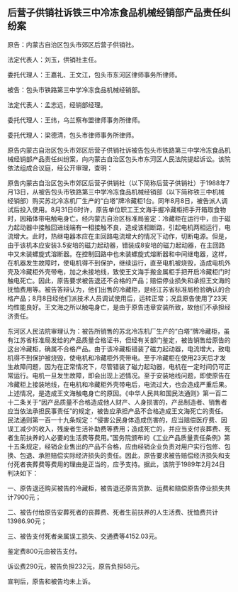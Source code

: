 ## 后营子供销社诉铁三中冷冻食品机械经销部产品责任纠纷案

原告：内蒙古自治区包头市郊区后营子供销社。

法定代表人：刘玉，供销社主任。

委托代理人：王嘉礼、王文江，包头市东河区律师事务所律师。

被告：包头市铁路第三中学冷冻食品机械经销部。

法定代表人：孟志远，经销部经理。

委托代理人：王纬，乌兰察布盟律师事务所律师。

委托代理人：梁德清，包头市律师事务所律师。

原告内蒙古自治区包头市郊区后营子供销社诉被告包头市铁路第三中学冷冻食品机械经销部产品责任纠纷案，向内蒙古自治区包头市东河区人民法院提起诉讼。该院依法组成合议庭，经公开审理，查明：

原告内蒙古自治区包头市郊区后营子供销社（以下简称后营子供销社）于1988年7月13日，从被告包头市铁路第三中学冷冻食品机械经销部（以下简称铁三中机械经销部）购买苏北冷冻机厂生产的“白塔”牌冷藏柜1台。同年8月8日，被告派人调试后投入使用。8月31日6时许，原告单位职工王文海手握冷藏柜把手开箱取食物时，因箱体带电触电身亡。经内蒙古自治区标准局鉴定：冷藏柜在运行中，由于磁力起动器中接触回进线端有一相接触不良，造成该相断路，引起电机两相运行，电流增大。此时，热继电器本应在主回路电流增大的情况下动作，切断电源。但是，由于该机本应安装3.5安培的磁力起动器，错装成8安培的磁力起动器，在主回路中又未装螺旋式溶断器。在控制回路中也未装螺旋式熔断器和中间继电器，这样，在机器发生故障时，使电机得不到保护，继续运行，直至电机被烧毁，造成电机外壳及冷藏柜外壳带电，加之未接地线，致使王文海手搬金属柜手把开启冷藏柜门时触电死亡。因此，原告要求被告退还不合格的产品；赔偿停业损失和承担王文海的抚恤费用等。被告答辩认为，他们出售的冷藏柜，是经江苏省标准局检验确认的合格产品；8月8日经他们派技术人员调试使用后，运转正常；况且原告使用了23天均性能良好。王文海之所以触电身亡，是由于原告违章安装所致，故他们不承担经济责任。

东河区人民法院审理认为：被告所销售的苏北冷冻机厂生产的“白塔”牌冷藏柜，虽有江苏省标准局发给的产品质量合格证书，但经有关部门鉴定，被告销售给原告的这台冷藏柜，确属不合格产品。由于该冷藏柜错装了磁力起动器，电流增大，致电机得不到保护被烧毁，使电机和冷藏柜外壳带电。至于冷藏柜在使用23天后才发生故障问题，因为在正常情况下，尽管错装了磁力起动器，电机在一定时间仍可正常运行。电机一旦发生故障，即会出现上述情况。至于安装地线问题，即使原告在冷藏柜上接装地线，在电机和冷藏柜外壳带电后，电流过大，也会造成严重后果。上述情况，是造成王文海触电身亡的原因。《中华人民共和国民法通则》第一百二十二条关于“因产品质量不合格造成他人财产、人身损害的，产品制造者、销售者应当依法承担民事责任”的规定，被告应承担产品不合格造成王文海死亡的责任。民法通则第一百一十九条规定：“侵害公民身体造成伤害的，应当赔偿医疗费、因误工减少的收入，残废者生活补助费等费用；造成死亡的，并应当支付丧葬费、死者生前扶养的人必要的生活费等费用。”国务院颁布的《工业产品质量责任条例》第十五条规定，经销企业售出的产品不合格，应由经销企业负责对用户实行包修、包换、包退、承担赔偿实际经济损失的责任。因此，原告要求被告赔偿经济损失和支付死者丧葬费等费用的理由是正当的，应予支持。据此，该院于1989年2月24日判决如下：

一、原告退还购买被告的冷藏柜，被告退还原告货款、运费和赔偿原告停业损失共计7900元；

二、被告付给原告安葬死者的丧葬费、死者生前扶养的人生活费、抚恤费共计13986.90元；

三、被告支付死者亲属误工损失、交通费等4152.03元。

鉴定费800元由被告支付。

诉讼费290元，被告负担232元，原告负担58元。

宣判后，原告和被告均未上诉。

